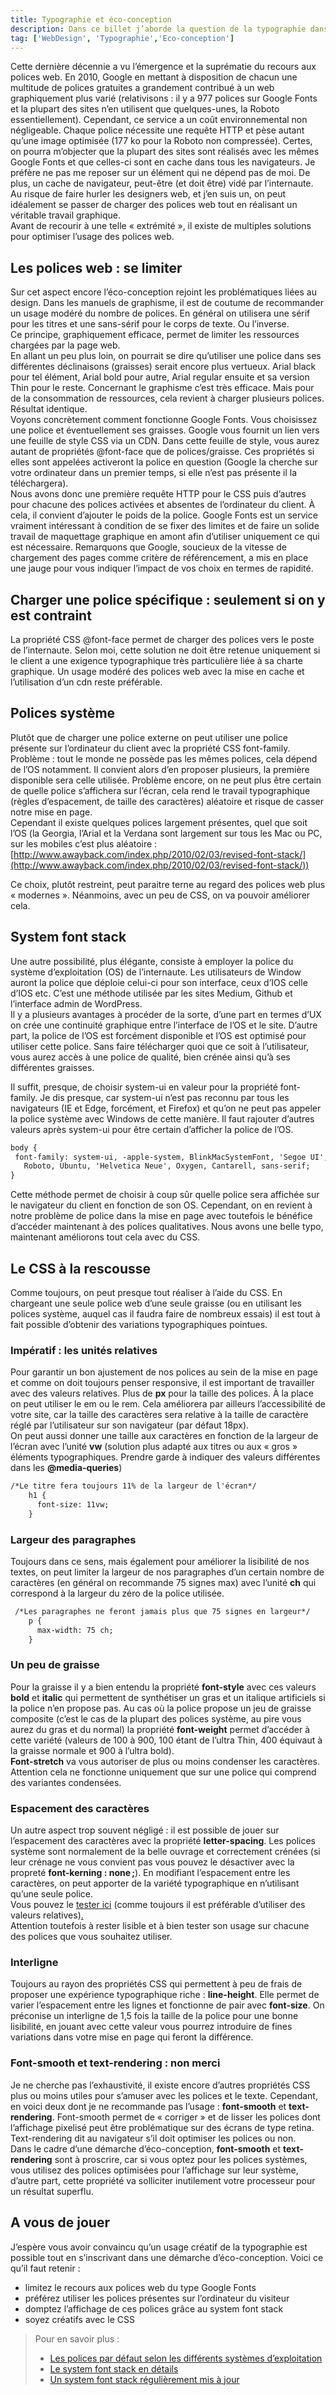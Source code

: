 ```yaml
---
title: Typographie et éco-conception
description: Dans ce billet j’aborde la question de la typographie dans le cadre d’une pratique d’éco-conception web. Étant le composant de base du graphisme, mais également un élément consommant beaucoup de ressources, la typographie est au doublement cœur d’un design web éco-responsable.
tag: ['WebDesign', 'Typographie','Eco-conception']
---
```


Cette dernière décennie a vu l’émergence et la suprématie du recours aux polices web. En 2010, Google en mettant à disposition de chacun une multitude de polices gratuites a grandement contribué à un web graphiquement plus varié (relativisons : il y a 977 polices sur Google Fonts et la plupart des sites n’en utilisent que quelques-unes, la Roboto essentiellement). Cependant, ce service a un coût environnemental non négligeable. Chaque police nécessite une requête HTTP et pèse autant qu’une image optimisée (177 ko pour la Roboto non compressée). Certes, on pourra m’objecter que la plupart des sites sont réalisés avec les mêmes Google Fonts et que celles-ci sont en cache dans tous les navigateurs. Je préfère ne pas me reposer sur un élément qui ne dépend pas de moi. De plus, un cache de navigateur, peut-être (et doit être) vidé par l’internaute.  
Au risque de faire hurler les designers web, et j’en suis un, on peut idéalement se passer de charger des polices web tout en réalisant un véritable travail graphique.  
Avant de recourir à une telle « extrémité », il existe de multiples solutions pour optimiser l’usage des polices web.  

## Les polices web : se limiter

Sur cet aspect encore l’éco-conception rejoint les problématiques liées au design. Dans les manuels de graphisme, il est de coutume de recommander un usage modéré du nombre de polices. En général on utilisera une sérif pour les titres et une sans-sérif pour le corps de texte. Ou l’inverse.  
Ce principe, graphiquement efficace, permet de limiter les ressources chargées par la page web.  
En allant un peu plus loin, on pourrait se dire qu’utiliser une police dans ses différentes déclinaisons (graisses) serait encore plus vertueux. Arial black pour tel élément, Arial bold pour autre, Arial regular ensuite et sa version Thin pour le reste. Concernant le graphisme c’est très efficace. Mais pour de la consommation de ressources, cela revient à charger plusieurs polices. Résultat identique.  
Voyons concrètement comment fonctionne Google Fonts. Vous choisissez une police et éventuellement ses graisses. Google vous fournit un lien vers une feuille de style CSS via un CDN. Dans cette feuille de style, vous aurez autant de propriétés @font-face que de polices/graisse. Ces propriétés si elles sont appelées activeront la police en question (Google la cherche sur votre ordinateur dans un premier temps, si elle n’est pas présente il la téléchargera).  
Nous avons donc une première requête HTTP pour le CSS puis d’autres pour chacune des polices activées et absentes de l’ordinateur du client. À cela, il convient d’ajouter le poids de la police. Google Fonts est un service vraiment intéressant à condition de se fixer des limites et de faire un solide travail de maquettage graphique en amont afin d’utiliser uniquement ce qui est nécessaire. Remarquons que Google, soucieux de la vitesse de chargement des pages comme critère de référencement, a mis en place une jauge pour vous indiquer l’impact de vos choix en termes de rapidité. 

## Charger une police spécifique : seulement si on y est contraint

La propriété CSS @font-face permet de charger des polices vers le poste de l’internaute. Selon moi, cette solution ne doit être retenue uniquement si le client a une exigence typographique très particulière liée à sa charte graphique. Un usage modéré des polices web avec la mise en cache et l’utilisation d’un cdn reste préférable.

## Polices système

Plutôt que de charger une police externe on peut utiliser une police présente sur l’ordinateur du client avec la propriété CSS font-family. Problème : tout le monde ne possède pas les mêmes polices, cela dépend de l’OS notamment. Il convient alors d’en proposer plusieurs, la première disponible sera celle utilisée. Problème encore, on ne peut plus être certain de quelle police s’affichera sur l’écran, cela rend le travail typographique (règles d’espacement, de taille des caractères) aléatoire et risque de casser notre mise en page.  
Cependant il existe quelques polices largement présentes, quel que soit l’OS (la Georgia, l’Arial et la Verdana sont largement sur tous les Mac ou PC, sur les mobiles c’est plus aléatoire : [http://www.awayback.com/index.php/2010/02/03/revised-font-stack/](http://www.awayback.com/index.php/2010/02/03/revised-font-stack/))

Ce choix, plutôt restreint, peut paraitre terne au regard des polices web plus « modernes ». Néanmoins, avec un peu de CSS, on va pouvoir améliorer cela.  

## System font stack

Une autre possibilité, plus élégante, consiste à employer la police du système d’exploitation (OS) de l’internaute. Les utilisateurs de Window auront la police que déploie celui-ci pour son interface, ceux d’IOS celle d’IOS etc. C’est une méthode utilisée par les sites Medium, Github et l’interface admin de WordPress.  
Il y a plusieurs avantages à procéder de la sorte, d’une part en termes d’UX on crée une continuité graphique entre l’interface de l’OS et le site. D’autre part, la police de l’OS est forcément disponible et l’OS est optimisé pour utiliser cette police. Sans faire télécharger quoi que ce soit à l’utilisateur, vous aurez accès à une police de qualité, bien crénée ainsi qu’à ses différentes graisses. 

Il suffit, presque, de choisir system-ui en valeur pour la propriété font-family. Je dis presque, car system-ui n’est pas reconnu par tous les navigateurs (IE et Edge, forcément, et Firefox) et qu’on ne peut pas appeler la police système avec Windows de cette manière. Il faut rajouter d’autres valeurs après system-ui pour être certain d’afficher la police de l’OS.
 
 ```html
body {
  font-family: system-ui, -apple-system, BlinkMacSystemFont, 'Segoe UI',
    Roboto, Ubuntu, 'Helvetica Neue', Oxygen, Cantarell, sans-serif;
}
```

Cette méthode permet de choisir à coup sûr quelle police sera affichée sur le navigateur du client en fonction de son OS. Cependant, on en revient à notre problème de police dans la mise en page avec toutefois le bénéfice d’accéder maintenant à des polices qualitatives. Nous avons une belle typo, maintenant améliorons tout cela avec du CSS.

## Le CSS à la rescousse 

Comme toujours, on peut presque tout réaliser à l’aide du CSS. En chargeant une seule police web d’une seule graisse (ou en utilisant les polices système, auquel cas il faudra faire de nombreux essais) il est tout à fait possible d’obtenir des variations typographiques pointues.

### Impératif : les unités relatives

Pour garantir un bon ajustement de nos polices au sein de la mise en page et comme on doit toujours penser responsive, il est important de travailler avec des valeurs relatives. Plus de **px** pour la taille des polices. À la place on peut utiliser le em ou le rem. Cela améliorera par ailleurs l’accessibilité de votre site, car la taille des caractères sera relative à la taille de caractère réglé par l’utilisateur sur son navigateur (par défaut 18px).  
On peut aussi donner une taille aux caractères en fonction de la largeur de l’écran avec l’unité **vw** (solution plus adapté aux titres ou aux « gros » éléments typographiques. Prendre garde à indiquer des valeurs différentes dans les **@media-queries**)

```html
/*Le titre fera toujours 11% de la largeur de l'écran*/
    h1 {
      font-size: 11vw;
    }
```


### Largeur des paragraphes

Toujours dans ce sens, mais également pour améliorer la lisibilité de nos textes, on peut limiter la largeur de nos paragraphes d’un certain nombre de caractères (en général on recommande 75 signes max) avec l’unité **ch** qui correspond à la largeur du zéro de la police utilisée.

```html
 /*Les paragraphes ne feront jamais plus que 75 signes en largeur*/
    p {
      max-width: 75 ch;
    }
```



### Un peu de graisse

Pour la graisse il y a bien entendu la propriété **font-style** avec ces valeurs **bold** et **italic** qui permettent de synthétiser un gras et un italique artificiels si la police n’en propose pas. Au cas où la police propose un jeu de graisse composite (c’est le cas de la plupart des polices système, au pire vous aurez du gras et du normal) la propriété **font-weight** permet d’accéder à cette variété (valeurs de 100 à 900, 100 étant de l’ultra Thin, 400 équivaut à la graisse normale et 900 à l’ultra bold).  
**Font-stretch** va vous autoriser de plus ou moins condenser les caractères. Attention cela ne fonctionne uniquement que sur une police qui comprend des variantes condensées.

### Espacement des caractères

Un autre aspect trop souvent négligé : il est possible de jouer sur l’espacement des caractères avec la propriété **letter-spacing**. Les polices système sont normalement de la belle ouvrage et correctement crénées (si leur crénage ne vous convient pas vous pouvez le désactiver avec la propreté **font-kerning : none ;**). En modifiant l’espacement entre les caractères, on peut apporter de la variété typographique en n’utilisant qu’une seule police.  
Vous pouvez le [tester ici](https://www.w3schools.com/cssref/tryit.asp?filename=trycss_letter-spacing) (comme toujours il est préférable d’utiliser des valeurs relatives)[.](https://www.w3schools.com/cssref/tryit.asp?filename=trycss_letter-spacing)  
Attention toutefois à rester lisible et à bien tester son usage sur chacune des polices que vous souhaitez utiliser.

### Interligne

Toujours au rayon des propriétés CSS qui permettent à peu de frais de proposer une expérience typographique riche : **line-height**. Elle permet de varier l’espacement entre les lignes et fonctionne de pair avec **font-size**. On préconise un interligne de 1,5 fois la taille de la police pour une bonne lisibilité, en jouant avec cette valeur vous pourrez introduire de fines variations dans votre mise en page qui feront la différence.

### Font-smooth et text-rendering : non merci

Je ne cherche pas l’exhaustivité, il existe encore d’autres propriétés CSS plus ou moins utiles pour s’amuser avec les polices et le texte. Cependant, en voici deux dont je ne recommande pas l’usage : **font-smooth** et **text-rendering**. Font-smooth permet de « corriger » et de lisser les polices dont l’affichage pixelisé peut être problématique sur des écrans de type retina. Text-rendering dit au navigateur s’il doit optimiser les polices ou non.  
Dans le cadre d’une démarche d’éco-conception, **font-smooth** et **text-rendering** sont à proscrire, car si vous optez pour les polices systèmes, vous utilisez des polices optimisées pour l’affichage sur leur système, d’autre part, cette propriété va solliciter inutilement votre processeur pour un résultat superflu.

## A vous de jouer

J’espère vous avoir convaincu qu’un usage créatif de la typographie est possible tout en s’inscrivant dans une démarche d’éco-conception. Voici ce qu’il faut retenir :

-   limitez le recours aux polices web du type Google Fonts
-   préférez utiliser les polices présentes sur l’ordinateur du visiteur
-   domptez l’affichage de ces polices grâce au system font stack
-   soyez créatifs avec le CSS

> Pour en savoir plus :
> 
> - [Les polices par défaut selon les différents systèmes d’exploitation](https://www.granneman.com/webdev/coding/css/fonts-and-formatting/default-fonts)
> - [Le system font stack en détails](https://fontsarena.com/blog/operating-systems-default-sans-serif-fonts/)
> - [Un system font stack régulièrement mis à jour](https://gist.github.com/don1138/52a49e5ae896d82820f7ec2d0e1dea6d)